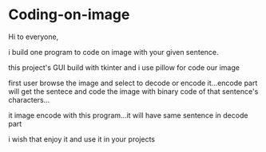 # Coding-on-image
Hi to everyone,

i build one program to code on image with your given sentence.

this project's GUI build with tkinter and i use pillow for code our image

first user browse the image and select to decode or encode it...encode part will get the sentece and code the image with binary code of that sentence's characters...

it image encode with this program...it will have same sentence in decode part

i wish that enjoy it and use it in your projects
